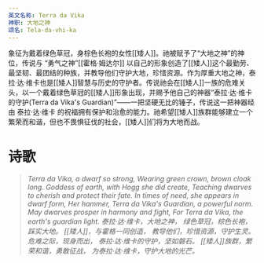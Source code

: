 ```yaml
---
英文名称: Terra da Vika
神职: 大地之神
颂名: Tela-da-vhi-ka
---
```

象征为戴着绿色草冠，身棕色长袍的女性[[矮人]]。祂被赋予了“大地之神”的神位，传说与 “勇气之神”[[霍格·姆达尔]] 以自己的形象创造了[[矮人]]这个最勤劳、最坚韧、最团结的种族，并教导他们守护大地，珍惜资源。作为厚重大地之神，泰拉·达·维卡也是[[矮人]]智慧与历史的守护者。传说祂会在[[矮人]]一族的危难关头，以一个戴着绿色草冠的[[矮人]]形象出现，并赐予他自己的神器“泰拉·达·维卡的守护(Terra da Vika's Guardian)”——一把坚硬无比的锤子，传说这一把神器经由 泰拉·达·维卡 的祝福拥有保护和治愈的能力。祂希望[[矮人]]族群能够建立一个繁荣而和谐，但也不畏惧征伐的社会，[[矮人]]们将为大地而战。

# 诗歌
> *Terra da Vika, a dwarf so strong,* 
> *Wearing green crown, brown cloak long.* 
> *Goddess of earth, with Hogg she did create,* 
> *Teaching dwarves to cherish and protect their fate.* 
> *In times of need, she appears in dwarf form,* 
> *Her hammer, Terra da Vika's Guardian, a powerful norm.* 
> *May dwarves prosper in harmony and fight,* 
> *For Terra da Vika, the earth's guardian light.* 
> *泰拉·达·维卡，大地之神，* 
> *绿色草冠，棕色长袍，踩实大地。* 
> *[[矮人]]，与霍格一同创造，* 
> *教导他们，珍惜资源，守护生灵。* 
> *危难之际，现身而出，* 
> *泰拉·达·维卡的守护，坚如磐石。* 
> *[[矮人]]族群，繁荣和谐，勇敢征战，* 
> *为泰拉·达·维卡，守护大地的光芒。*